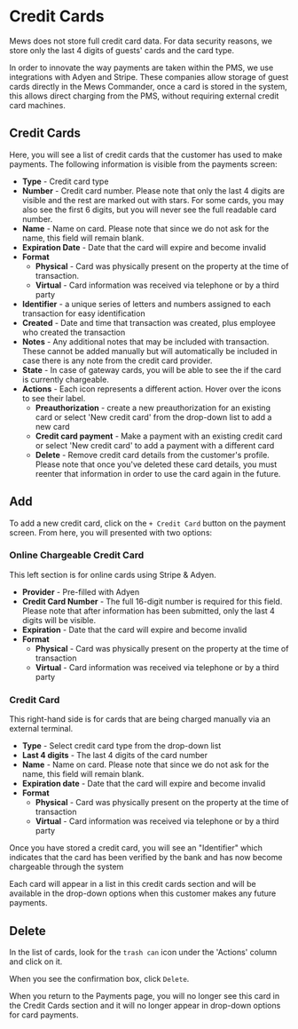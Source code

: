 # Credit Cards

Mews does not store full credit card data. For data security reasons, we store only the last 4 digits of guests' cards and the card type.

In order to innovate the way payments are taken within the PMS, we use integrations with Adyen and Stripe. These companies allow storage of guest cards directly in the Mews Commander, once a card is stored in the system, this allows direct charging from the PMS, without requiring external credit card machines.

## Credit Cards

Here, you will see a list of credit cards that the customer has used to make payments. The following information is visible from the payments screen:

* **Type** - Credit card type
* **Number** - Credit card number. Please note that only the last 4 digits are visible and the rest are marked out with stars. For some cards, you may also see the first 6 digits, but you will never see the full readable card number. 
* **Name** - Name on card. Please note that since we do not ask for the name, this field will remain blank.
* **Expiration Date** - Date that the card will expire and become invalid
* **Format**
  * **Physical** - Card was physically present on the property at the time of transaction.
  * **Virtual** - Card information was received via telephone or by a third party
* **Identifier** - a unique series of letters and numbers assigned to each transaction for easy identification
* **Created** - Date and time that transaction was created, plus employee who created the transaction
* **Notes** - Any additional notes that may be included with transaction. These cannot be added manually but will automatically be included in case there is any note from the credit card provider. 
* **State** - In case of gateway cards, you will be able to see the if the card is currently chargeable.
* **Actions** - Each icon represents a different action. Hover over the icons to see their label.
  * **Preauthorization** - create a new preauthorization for an existing card or select 'New credit card' from the drop-down list to add a new card
  * **Credit card payment** - Make a payment with an existing credit card or select 'New credit card' to add a payment with a different card
  * **Delete** - Remove credit card details from the customer's profile. Please note that once you've deleted these card details, you must reenter that information in order to use the card again in the future. 

## Add

To add a new credit card, click on the `+ Credit Card` button on the payment screen. From here, you will presented with two options:

### **Online Chargeable Credit Card**

This left section is for online cards using Stripe & Adyen.

* **Provider** - Pre-filled with Adyen
* **Credit Card Number** - The full 16-digit number is required for this field. Please note that after information has been submitted, only the last 4 digits will be visible.
* **Expiration** - Date that the card will expire and become invalid
* **Format**
  * **Physical** - Card was physically present on the property at the time of transaction
  * **Virtual** - Card information was received via telephone or by a third party

### **Credit Card**

This right-hand side is for cards that are being charged manually via an external terminal.

* **Type** - Select credit card type from the drop-down list
* **Last 4 digits** - The last 4 digits of the card number
* **Name** - Name on card. Please note that since we do not ask for the name, this field will remain blank.
* **Expiration date** - Date that the card will expire and become invalid
* **Format**
  * **Physical** - Card was physically present on the property at the time of transaction
  * **Virtual** - Card information was received via telephone or by a third party

Once you have stored a credit card, you will see an "Identifier" which indicates that the card has been verified by the bank and has now become chargeable through the system

Each card will appear in a list in this credit cards section and will be available in the drop-down options when this customer makes any future payments.

## Delete

In the list of cards, look for the `trash can` icon under the 'Actions' column and click on it.

When you see the confirmation box, click `Delete`.

When you return to the Payments page, you will no longer see this card in the Credit Cards section and it will no longer appear in drop-down options for card payments.


